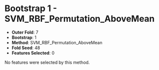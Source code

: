 # Bootstrap 1 - SVM_RBF_Permutation_AboveMean

- **Outer Fold**: 7
- **Bootstrap**: 1
- **Method**: SVM_RBF_Permutation_AboveMean
- **Fold Seed**: 48
- **Features Selected**: 0

No features were selected by this method.
